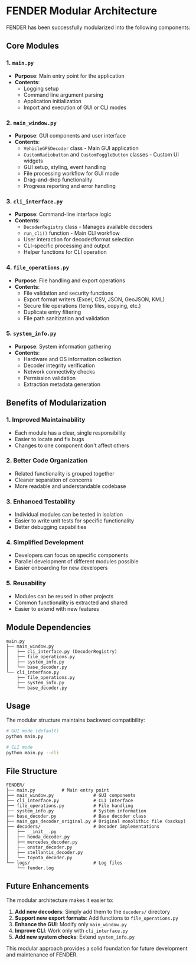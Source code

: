 # FENDER Modular Architecture

FENDER has been successfully modularized into the following components:

## Core Modules

### 1. `main.py`
- **Purpose**: Main entry point for the application
- **Contents**: 
  - Logging setup
  - Command line argument parsing
  - Application initialization
  - Import and execution of GUI or CLI modes

### 2. `main_window.py`
- **Purpose**: GUI components and user interface
- **Contents**:
  - `VehicleGPSDecoder` class - Main GUI application
  - `CustomRadiobutton` and `CustomToggleButton` classes - Custom UI widgets
  - GUI setup, styling, event handling
  - File processing workflow for GUI mode
  - Drag-and-drop functionality
  - Progress reporting and error handling

### 3. `cli_interface.py`
- **Purpose**: Command-line interface logic
- **Contents**:
  - `DecoderRegistry` class - Manages available decoders
  - `run_cli()` function - Main CLI workflow
  - User interaction for decoder/format selection
  - CLI-specific processing and output
  - Helper functions for CLI operation

### 4. `file_operations.py`
- **Purpose**: File handling and export operations
- **Contents**:
  - File validation and security functions
  - Export format writers (Excel, CSV, JSON, GeoJSON, KML)
  - Secure file operations (temp files, copying, etc.)
  - Duplicate entry filtering
  - File path sanitization and validation

### 5. `system_info.py`
- **Purpose**: System information gathering
- **Contents**:
  - Hardware and OS information collection
  - Decoder integrity verification
  - Network connectivity checks
  - Permission validation
  - Extraction metadata generation

## Benefits of Modularization

### 1. **Improved Maintainability**
- Each module has a clear, single responsibility
- Easier to locate and fix bugs
- Changes to one component don't affect others

### 2. **Better Code Organization**
- Related functionality is grouped together
- Cleaner separation of concerns
- More readable and understandable codebase

### 3. **Enhanced Testability**
- Individual modules can be tested in isolation
- Easier to write unit tests for specific functionality
- Better debugging capabilities

### 4. **Simplified Development**
- Developers can focus on specific components
- Parallel development of different modules possible
- Easier onboarding for new developers

### 5. **Reusability**
- Modules can be reused in other projects
- Common functionality is extracted and shared
- Easier to extend with new features

## Module Dependencies

```
main.py
├── main_window.py
│   ├── cli_interface.py (DecoderRegistry)
│   ├── file_operations.py
│   ├── system_info.py
│   └── base_decoder.py
└── cli_interface.py
    ├── file_operations.py
    ├── system_info.py
    └── base_decoder.py
```

## Usage

The modular structure maintains backward compatibility:

```bash
# GUI mode (default)
python main.py

# CLI mode
python main.py --cli
```

## File Structure

```
FENDER/
├── main.py          # Main entry point
├── main_window.py               # GUI components
├── cli_interface.py             # CLI interface
├── file_operations.py           # File handling
├── system_info.py               # System information
├── base_decoder.py              # Base decoder class
├── main_gps_decoder_original.py # Original monolithic file (backup)
├── decoders/                    # Decoder implementations
│   ├── __init__.py
│   ├── honda_decoder.py
│   ├── mercedes_decoder.py
│   ├── onstar_decoder.py
│   ├── stellantis_decoder.py
│   └── toyota_decoder.py
└── logs/                        # Log files
    └── fender.log
```

## Future Enhancements

The modular architecture makes it easier to:

1. **Add new decoders**: Simply add them to the `decoders/` directory
2. **Support new export formats**: Add functions to `file_operations.py`
3. **Enhance the GUI**: Modify only `main_window.py`
4. **Improve CLI**: Work only with `cli_interface.py`
5. **Add new system checks**: Extend `system_info.py`

This modular approach provides a solid foundation for future development and maintenance of FENDER.
